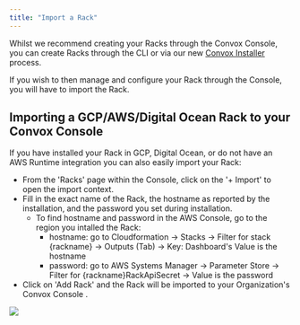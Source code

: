```yaml
---
title: "Import a Rack"
---
```


Whilst we recommend creating your Racks through the Convox Console, you can create Racks through the CLI or via our new [Convox Installer](https://github.com/convox/installer) process.

If you wish to then manage and configure your Rack through the Console, you will have to import the Rack.

## Importing a GCP/AWS/Digital Ocean Rack to your Convox Console

If you have installed your Rack in GCP, Digital Ocean, or do not have an AWS Runtime integration you can also easily import your Rack:

- From the 'Racks' page within the Console, click on the '+ Import' to open the import context.
- Fill in the exact name of the Rack, the hostname as reported by the installation, and the password you set during installation.
  - To find hostname and password in the AWS Console, go to the region you intalled the Rack: 
    - hostname: go to Cloudformation -> Stacks -> Filter for stack {rackname} -> Outputs (Tab) -> Key: Dashboard's Value is the hostname
    - password: go to AWS Systems Manager -> Parameter Store -> Filter for {rackname}RackApiSecret ->  Value is the password
- Click on 'Add Rack' and the Rack will be imported to your Organization's Convox Console .

![](/assets/images/docs/import-rack/import-rack-manual.png)
